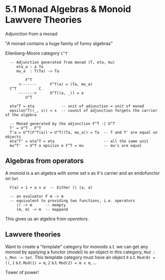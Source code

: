 # 5.1 Monad Algebras & Monoid Lawvere Theories
Adjunction from a monad

"A monad contains a huge family of funny algebras"

Eilenberg-Moore category `C^T`
```
  -- Adjunction generated from monad (T, eta, mu)
     eta_a : a Ta
     mu_a  : T(Ta) -> Ta

         F^T
      <-------      F^T(a) = (Ta, mu_a)
  C^T          C
      ------->      U^T((a, _)) = a
         U^T

  eta^T = eta            -- unit of adjunction = unit of monad
  epsilon^T((_, s)) = s  -- counit of adjunction forgets the carrier of the algebra
```
```
  -- Monad generated by the adjunction F^T -| U^T
  T' = U^T . F^T
  T'a = U^T(F^T(a)) = U^T((Ta, mu_a)) = Ta  -- T and T' are equal on objects
  eta^T' = eta^T = eta                      -- all the same unit
  mu^T'  = U^T o epsilon o F^T = mu         -- mu's are equal
```

## Algebras from operators
A monoid is a an algebra with some set `m` as it's carrier and an endofunctor on `Set`
```
  F(a) = 1 + a x a  -- Either () (a, a)

  -- an evaluator F m -> m
  -- equivalent to providing two functions, i.e. operators
     () -> m      -- mempty
     (m, m) -> m  -- mappend
```
This gives us an algebra from *operators*.

## Lawvere theories
Want to create a "template" category for monoids s.t. we can get any monoid by applying a functor (*model*) to an object in this category, `Mod : L_Mon -> Set`.
This template category must have an object `0` s.t. `Mod(0) = ()`, `1` s.t. `Mod(1) = m`, `2` s.t. `Mod(2) = m x m`, ...

Tower of power!
